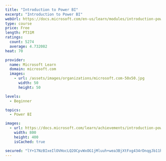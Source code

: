 ```yaml
---
title: "Introduction to Power BI"
excerpt: "Introduction to Power BI"
webUrl: https://docs.microsoft.com/en-us/learn/modules/introduction-power-bi/
type: course
price: Free
length: PT31M
ratings:
  count: 5274
  average: 4.732082
heat: 70

provider:
  name: Microsoft Learn
  domain: microsoft.com
  images:
    - url: /assets/images/organizations/microsoft.com-50x50.jpg
      width: 50
      height: 50

levels:
  - Beginner

topics:
  - Power BI

images:
  - url: https://docs.microsoft.com/learn/achievements/introduction-power-bi-social.png
    width: 800
    height: 400
    isCached: true

secured: "lY+17NzBIxeIlOVHocLQ2OCpvWxOG1jMluuh+wea3BjXtFxg434rDnqgJb11hj3V4/iaGu7naQO6FtqpVQfXG3rGRJx+O7/RJn+eXL+QcPFzJYfgK/3QbcVDXXNSXyat6GBDgQM0CiS1vZIRNFnVTbXcYOeS3mON7TpO8rzGHxY9Ar8StTU4WL94XB8ve6rl6uqXtlq8u0CoAMXbMydQfMeVbtT3snRPIQCGxhBZnMxwuVlooorK7hDZrVYyUBzn16Mgw7UVw9zFfI4OWbZpQLWOgNPZkroPDQvU24qm19KKsYwNpkV2iBVvPJ6UrPoWacoWJI5DMFMTP8UU7Ps1zcW2JuufWdKRgjmjcmIimGfGBVmfNwoyvF1LXuf5IjPWhJVyYAaLycPg1pFrAnp/R8v3p5N2Aor8IueD2sjGpA0=;IdWAT2SNN/U6SjmS9hQtmA=="
---
```


